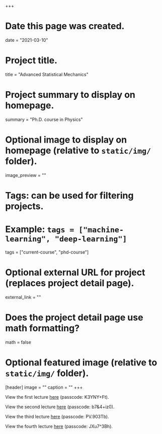 +++
# Date this page was created.
date = "2021-03-10"

# Project title.
title = "Advanced Statistical Mechanics"

# Project summary to display on homepage.
summary = "Ph.D. course in Physics"

# Optional image to display on homepage (relative to `static/img/` folder).
image_preview = ""

# Tags: can be used for filtering projects.
# Example: `tags = ["machine-learning", "deep-learning"]`
tags = ["current-course", "phd-course"]

# Optional external URL for project (replaces project detail page).
external_link = ""

# Does the project detail page use math formatting?
math = false

# Optional featured image (relative to `static/img/` folder).
[header]
image = ""
caption = ""
+++

View the first lecture [here](https://unipd.zoom.us/rec/share/SE35mv-p-d2hVjcPOsq6gOjblRfN270GvYcDooDYBV-v0nCb5B3QR11V6bNC4Ro.INwR09UpPzl0-pm_) (passcode: K3YNY+Ft).

View the second lecture [here](https://unipd.zoom.us/rec/share/KvcCsK2zeakgsJ8dz6bSfFJzCxPtWqco4kA6kdMqF-d8aK71snnPnGkq4AN53tMv.ZITcwSIIdun1P6DX) (passcode: b7&4+iz0).

View the third lecture [here](https://unipd.zoom.us/rec/share/o8bLFGZnrues9Y4O7-vPp4JBEztdZmZscp78eKp2HUBxLDVDbTmFgG5SYxvUqlK3.wQF4zxg3J_9rd-Pq) (passcode: PV.903Tb).

View the fourth lecture [here](https://unipd.zoom.us/rec/share/055r1ivfvQvcidpN8CVQ6h9GBHSR13JME_V07fL7D4Vqnz0X9fd8XkCII4w08Iep.e9UzRx96FUGUjFhk) (passcode: JXu7^3Bh).
